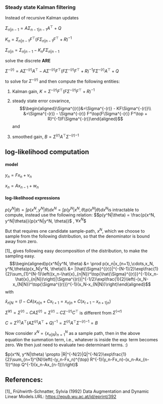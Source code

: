 ### Steady state Kalman filtering

Instead of recursive Kalman updates

$\Sigma_{n|n-1} = A\Sigma_{n-1|n-1}A^\top + Q$

$K_n = \Sigma_{n|n-1} F^\top(F\Sigma_{n|n-1} F^\top + R)^{-1}$

$\Sigma_{n|n} = \Sigma_{n|n-1}  - K_nF\Sigma_{n|n-1}$

solve the discrete **ARE**

$\Sigma^{-(r)} = A\Sigma^{-(r)}A^\top  - A\Sigma^{-(r)} F^\top(F\Sigma^{-(r)} F^\top + R)^{-1}F\Sigma^{-(r)}A^\top + Q$

to solve for $\Sigma^{-(r)}$ and then compute the following entities:

1. Kalman gain, $K = \Sigma^{-(r)} F^\top(F\Sigma^{-(r)} F^\top + R)^{-1}$

2. steady state error covarince,
$$\begin{aligned}\Sigma^{(r)}&=\Sigma^{-(r)} - KF\Sigma^{-(r)}\\ 
&=\Sigma^{-(r)} - \Sigma^{-(r)} F^\top(F\Sigma^{-(r)} F^\top + R)^{-1}F\Sigma^{-(r)}\end{aligned}$$ and

3. smoothed gain,
$B =\Sigma^{(r)}A^\top{\Sigma^{-(r)}}^{-1}$

## log-likelihood computation
#### model
$y_n = Fx_n + v_n$

$x_n = Ax_{n-1} + w_n$

#### log-likelihood expressions
$p(y^N|\theta) = \int p(x^N, y^N|\theta)dx^N = \int p(y^N|x^N, \theta)p(x^N|\theta)dx^N$is intractable to compute, instead use the following relation: 
$$p(y^N|\theta) = \frac{p(x^N, y^N|\theta)}{p(x^N|y^N, \theta)}$ , $\forall x^N$$

But that requires one candidate sample-path, $x^N$, which we choose to sample from the following distribution, so that the denominator is bound away from zero. 

[1]_ gives following easy decomposition of the distribution, to make the sampling easy.
$$\begin{aligned}p(x^N|y^N, \theta) &= \prod p(x_n|x_{n+1},\cdots,x_N, y^N,\theta)p(x_N|y^N, \theta)\\ &= |\hat{\Sigma}^{(r)}|^{-(N-1)/2}\exp\frac{1}{2}\sum_{1}^{N-1}\left((x_n-\hat{x}_{n|N})^\top{\hat{\Sigma}^{(r)}}^{-1}(x_n-\hat{x}_{n|N})\right)|\Sigma^{(r)}|^{-1/2}\exp\frac{1}{2}\left(-(x_N-x_{N|N})^\top{\Sigma^{(r)}}^{-1}(x_N-x_{N|N})\right)\end{aligned}$$
with 

$\hat{x}_{n|N} =(I-CA)x_{n|n} + Cx_{t+1}=x_{n|n} +C(x_{t+1}-x_{n+1|n})$

$\hat{\Sigma}^{(r)}=\Sigma^{(r)} - CA\Sigma^{(r)}=\Sigma^{(r)} - C{\Sigma^{-(r)}}C^{\top}$ is different from $\Sigma^{(+r)}$

$C = \Sigma^{(r)}A^\top(A\Sigma^{(r)}A^\top + Q)^{-1} = \Sigma^{(r)}A^\top{\Sigma^{-(r)}}^{-1}=B$

Now consider $x^N=\{x_{n|N}\}_{n=1}^{N}$ as a sample path, then in the above equation the summation term, i.e., whatever is inside the $\exp$ term becomes zero. We then just need to evaluate two determinant terms. :) 

$p(x^N, y^N|\theta) \propto |R|^{-N/2}|Q|^{-N/2}\exp\frac{1}{2}\sum_{n=1}^{N}\left(-(y_n-Fx_n)^{\top} R^{-1}(y_n-Fx_n)-(x_n-Ax_{n-1})^\top Q^{-1}(x_n-Ax_{n-1})\right)$


## References:
[1]_ Frühwirth-Schnatter, Sylvia (1992) Data Augmentation and Dynamic Linear Models.URL: https://epub.wu.ac.at/id/eprint/392

